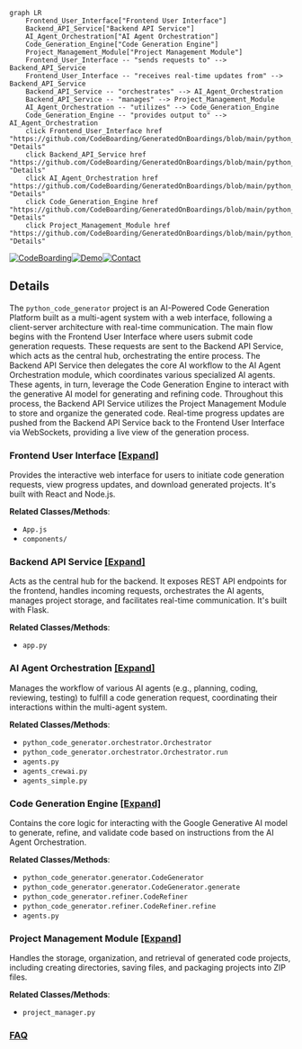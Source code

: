 ```mermaid
graph LR
    Frontend_User_Interface["Frontend User Interface"]
    Backend_API_Service["Backend API Service"]
    AI_Agent_Orchestration["AI Agent Orchestration"]
    Code_Generation_Engine["Code Generation Engine"]
    Project_Management_Module["Project Management Module"]
    Frontend_User_Interface -- "sends requests to" --> Backend_API_Service
    Frontend_User_Interface -- "receives real-time updates from" --> Backend_API_Service
    Backend_API_Service -- "orchestrates" --> AI_Agent_Orchestration
    Backend_API_Service -- "manages" --> Project_Management_Module
    AI_Agent_Orchestration -- "utilizes" --> Code_Generation_Engine
    Code_Generation_Engine -- "provides output to" --> AI_Agent_Orchestration
    click Frontend_User_Interface href "https://github.com/CodeBoarding/GeneratedOnBoardings/blob/main/python_code_generator/Frontend_User_Interface.md" "Details"
    click Backend_API_Service href "https://github.com/CodeBoarding/GeneratedOnBoardings/blob/main/python_code_generator/Backend_API_Service.md" "Details"
    click AI_Agent_Orchestration href "https://github.com/CodeBoarding/GeneratedOnBoardings/blob/main/python_code_generator/AI_Agent_Orchestration.md" "Details"
    click Code_Generation_Engine href "https://github.com/CodeBoarding/GeneratedOnBoardings/blob/main/python_code_generator/Code_Generation_Engine.md" "Details"
    click Project_Management_Module href "https://github.com/CodeBoarding/GeneratedOnBoardings/blob/main/python_code_generator/Project_Management_Module.md" "Details"
```

[![CodeBoarding](https://img.shields.io/badge/Generated%20by-CodeBoarding-9cf?style=flat-square)](https://github.com/CodeBoarding/GeneratedOnBoardings)[![Demo](https://img.shields.io/badge/Try%20our-Demo-blue?style=flat-square)](https://www.codeboarding.org/demo)[![Contact](https://img.shields.io/badge/Contact%20us%20-%20contact@codeboarding.org-lightgrey?style=flat-square)](mailto:contact@codeboarding.org)

## Details

The `python_code_generator` project is an AI-Powered Code Generation Platform built as a multi-agent system with a web interface, following a client-server architecture with real-time communication. The main flow begins with the Frontend User Interface where users submit code generation requests. These requests are sent to the Backend API Service, which acts as the central hub, orchestrating the entire process. The Backend API Service then delegates the core AI workflow to the AI Agent Orchestration module, which coordinates various specialized AI agents. These agents, in turn, leverage the Code Generation Engine to interact with the generative AI model for generating and refining code. Throughout this process, the Backend API Service utilizes the Project Management Module to store and organize the generated code. Real-time progress updates are pushed from the Backend API Service back to the Frontend User Interface via WebSockets, providing a live view of the generation process.

### Frontend User Interface [[Expand]](./Frontend_User_Interface.md)
Provides the interactive web interface for users to initiate code generation requests, view progress updates, and download generated projects. It's built with React and Node.js.


**Related Classes/Methods**:

- `App.js`
- `components/`


### Backend API Service [[Expand]](./Backend_API_Service.md)
Acts as the central hub for the backend. It exposes REST API endpoints for the frontend, handles incoming requests, orchestrates the AI agents, manages project storage, and facilitates real-time communication. It's built with Flask.


**Related Classes/Methods**:

- `app.py`


### AI Agent Orchestration [[Expand]](./AI_Agent_Orchestration.md)
Manages the workflow of various AI agents (e.g., planning, coding, reviewing, testing) to fulfill a code generation request, coordinating their interactions within the multi-agent system.


**Related Classes/Methods**:

- `python_code_generator.orchestrator.Orchestrator`
- `python_code_generator.orchestrator.Orchestrator.run`
- `agents.py`
- `agents_crewai.py`
- `agents_simple.py`


### Code Generation Engine [[Expand]](./Code_Generation_Engine.md)
Contains the core logic for interacting with the Google Generative AI model to generate, refine, and validate code based on instructions from the AI Agent Orchestration.


**Related Classes/Methods**:

- `python_code_generator.generator.CodeGenerator`
- `python_code_generator.generator.CodeGenerator.generate`
- `python_code_generator.refiner.CodeRefiner`
- `python_code_generator.refiner.CodeRefiner.refine`
- `agents.py`


### Project Management Module [[Expand]](./Project_Management_Module.md)
Handles the storage, organization, and retrieval of generated code projects, including creating directories, saving files, and packaging projects into ZIP files.


**Related Classes/Methods**:

- `project_manager.py`




### [FAQ](https://github.com/CodeBoarding/GeneratedOnBoardings/tree/main?tab=readme-ov-file#faq)